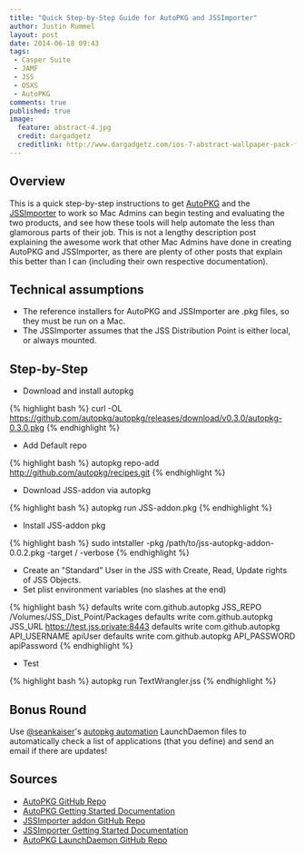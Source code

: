 ```yaml
---
title: "Quick Step-by-Step Guide for AutoPKG and JSSImporter"
author: Justin Rummel
layout: post
date: 2014-06-18 09:43
tags: 
 - Casper Suite
 - JAMF
 - JSS
 - OSXS
 - AutoPKG
comments: true
published: true
image:
  feature: abstract-4.jpg
  credit: dargadgetz
  creditlink: http://www.dargadgetz.com/ios-7-abstract-wallpaper-pack-for-iphone-5-and-ipod-touch-retina/
---
```


Overview
---
This is a quick step-by-step instructions to get [AutoPKG][AutoPKG] and the [JSSImporter][JSSImporter] to work so Mac Admins can begin testing and evaluating the two products, and see how these tools will help automate the less than glamorous parts of their job.  This is not a lengthy description post explaining the awesome work that other Mac Admins have done in creating AutoPKG and JSSImporter, as there are plenty of other posts that explain this better than I can (including their own respective documentation).

Technical assumptions
---

-	The reference installers for AutoPKG and JSSImporter are .pkg files, so they must be run on a Mac.
-	The JSSImporter assumes that the JSS Distribution Point is either local, or always mounted.

Step-by-Step
---

-	Download and install autopkg

{% highlight bash %}
curl -OL https://github.com/autopkg/autopkg/releases/download/v0.3.0/autopkg-0.3.0.pkg
{% endhighlight %}

-	Add Default repo

{% highlight bash %}
autopkg repo-add http://github.com/autopkg/recipes.git
{% endhighlight %}

-	Download JSS-addon via autopkg

{% highlight bash %}
autopkg run JSS-addon.pkg
{% endhighlight %}

-	Install JSS-addon pkg

{% highlight bash %}
sudo intstaller -pkg /path/to/jss-autopkg-addon-0.0.2.pkg -target / -verbose
{% endhighlight %}

-	Create an "Standard" User in the JSS with Create, Read, Update rights of JSS Objects.
-	Set plist environment variables (no slashes at the end)

{% highlight bash %}
defaults write com.github.autopkg JSS_REPO /Volumes/JSS_Dist_Point/Packages
defaults write com.github.autopkg JSS_URL https://test.jss.private:8443
defaults write com.github.autopkg API_USERNAME apiUser
defaults write com.github.autopkg API_PASSWORD apiPassword
{% endhighlight %}

-	Test

{% highlight bash %}
autopkg run TextWrangler.jss
{% endhighlight %}

Bonus Round
---
Use [@seankaiser][seankaiser]'s [autopkg automation][skauto] LaunchDaemon files to automatically check a list of applications (that you define) and send an email if there are updates!

Sources
---

-	[AutoPKG GitHub Repo][AutoPKG]
-	[AutoPKG Getting Started Documentation][autoDOC]
-	[JSSImporter addon GitHub Repo][JSSImporter]
-	[JSSImporter Getting Started Documentation][jssDOC]
-	[AutoPKG LaunchDaemon GitHub Repo][skauto]

[AutoPKG]: https://github.com/autopkg/autopkg
[autoDOC]: https://github.com/autopkg/autopkg/wiki/Getting-Started
[JSSImporter]: https://github.com/arubdesu/jss-autopkg-addon
[jssDOC]: http://www.318.com/2014/01/introducing-jssimporter-for-autopkg/
[seankaiser]: https://twitter.com/seankaiser
[skauto]: https://github.com/seankaiser/automation-scripts/tree/master/autopkg


